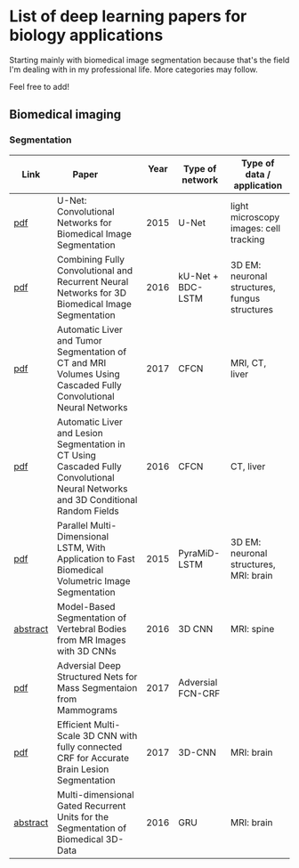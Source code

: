 # List of deep learning papers for biology applications

Starting mainly with biomedical image segmentation because that's the field I'm dealing with in my professional life. 
More categories may follow.

Feel free to add!

## Biomedical imaging
### Segmentation


| Link | Paper            | Year   |  Type of network  | Type of data / application |
| ---- | ---------------- | ------ | ----------------- | -------------------------- |
| [pdf](https://arxiv.org/abs/1505.04597)| U-Net: Convolutional Networks for Biomedical Image Segmentation | 2015 | U-Net | light microscopy images: cell tracking |
| [pdf](https://arxiv.org/pdf/1609.01006.pdf)| Combining Fully Convolutional and Recurrent Neural Networks for 3D Biomedical Image Segmentation | 2016 |kU-Net + BDC-LSTM | 3D EM: neuronal structures, fungus structures |
|[pdf](https://arxiv.org/pdf/1702.05970.pdf)|Automatic Liver and Tumor Segmentation of CT and MRI Volumes Using Cascaded Fully Convolutional Neural Networks | 2017 |CFCN|MRI, CT, liver|
|[pdf](https://arxiv.org/pdf/1610.02177.pdf)|Automatic Liver and Lesion Segmentation in CT Using Cascaded Fully Convolutional Neural Networks and 3D Conditional Random Fields|2016|CFCN|CT, liver|
|[pdf](http://papers.nips.cc/paper/5642-parallel-multi-dimensional-lstm-with-application-to-fast-biomedical-volumetric-image-segmentation.pdf)|Parallel Multi-Dimensional LSTM, With Application to Fast Biomedical Volumetric Image Segmentation|2015| PyraMiD-LSTM| 3D EM: neuronal structures, MRI: brain|
|[abstract](https://link.springer.com/chapter/10.1007/978-3-319-46723-8_50)|Model-Based Segmentation of Vertebral Bodies from MR Images with 3D CNNs|2016|3D CNN|MRI: spine|
|[pdf](https://arxiv.org/pdf/1710.09288.pdf)|Adversial Deep Structured Nets for Mass Segmentaion from Mammograms|2017|Adversial FCN-CRF||
|[pdf](https://arxiv.org/pdf/1603.05959.pdf)|Efficient Multi-Scale 3D CNN with fully connected CRF for Accurate Brain Lesion Segmentation|2017|3D-CNN|MRI: brain|
|[abstract](https://link.springer.com/chapter/10.1007/978-3-319-46976-8_15)|Multi-dimensional Gated Recurrent Units for the Segmentation of Biomedical 3D-Data|2016|GRU|MRI: brain|

